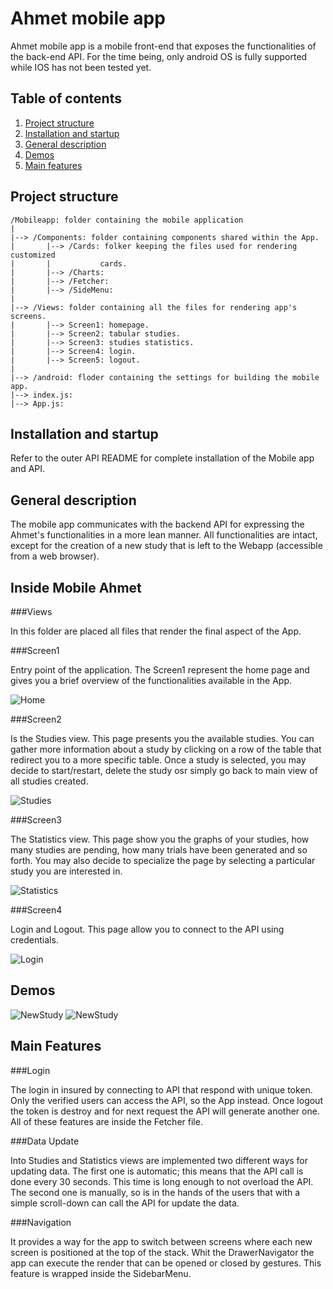 # Ahmet mobile app

Ahmet mobile app is a mobile front-end that exposes the functionalities of the 
back-end API. For the time being, only android OS is fully supported while IOS 
has not been tested yet.


## Table of contents

1. [Project structure](#project-structure)
2. [Installation and startup](#installation-and-startup)
3. [General description](#general-description)
4. [Demos](#demos)
4. [Main features](#main-features)


## Project structure

    /Mobileapp: folder containing the mobile application
    |
    |--> /Components: folder containing components shared within the App.
    |       |--> /Cards: folker keeping the files used for rendering customized
    |       |           cards.
    |       |--> /Charts: 
    |       |--> /Fetcher:
    |       |--> /SideMenu:     
    |
    |--> /Views: folder containing all the files for rendering app's screens.
    |       |--> Screen1: homepage.
    |       |--> Screen2: tabular studies.
    |       |--> Screen3: studies statistics.
    |       |--> Screen4: login.
    |       |--> Screen5: logout.
    |
    |--> /android: floder containing the settings for building the mobile app.
    |--> index.js:
    |--> App.js:


## Installation and startup

Refer to the outer API README for complete installation of the Mobile app and
API.


## General description

The mobile app communicates with the backend API for expressing the Ahmet's
functionalities in a more lean manner. All functionalities are intact, except
for the creation of a new study that is left to the Webapp (accessible from a
web browser).


## Inside Mobile Ahmet

###Views

In this folder are placed all files that render the final aspect of the App.

###Screen1

Entry point of the application. The Screen1 represent the home page 
and gives you a brief overview of the functionalities available in the App.

![Home](./Images/Home.png?raw=true "Home page")

###Screen2

Is the Studies view. This page presents you the available studies. You can gather more
information about a study by clicking on a row of the table that redirect you to a more specific table. Once a study is
selected, you may decide to start/restart, delete the study osr simply go back to main view of all studies created. 

![Studies](./Images/Studies.png?raw=true "Studies")

###Screen3

The Statistics view. This page show you the graphs of your studies, how many
studies are pending, how many trials have been generated and so forth. You
may also decide to specialize the page by selecting a particular study you are
interested in.

![Statistics](./Images/Statistics.png?raw=true "Statistics")

###Screen4

Login and Logout. This page allow you to connect to the API using credentials. 

![Login](./Images/Login.png?raw=true "Login")

## Demos

![NewStudy](Images/Demo1.gif "Demo")
![NewStudy](Images/Demo2.gif "Demo")

## Main Features

###Login

The login in insured by connecting to API that respond with
unique token. Only the verified users can access the API, so
the App instead. Once logout the token is destroy and for 
next request the API will generate another one.
All of these features are inside the Fetcher file.

###Data Update

Into Studies and Statistics views are implemented
two different ways for updating data.
The first one is automatic; this means that the API call
is done every 30 seconds. This time is long enough to not 
overload the API.
The second one is manually, so is in the hands of the users that 
with a simple scroll-down can call the API for update the data.

###Navigation

It provides a way for the app to switch between screens where 
each new screen is positioned at the top of the stack.
Whit the DrawerNavigator the app can execute the render that 
can be opened or closed by gestures.
This feature is wrapped inside the SidebarMenu. 

